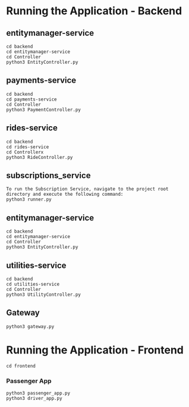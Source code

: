 # Running the Application - Backend

## entitymanager-service
    cd backend
    cd entitymanager-service
    cd Controller
    python3 EntityController.py

## payments-service
    cd backend
    cd payments-service
    cd Controller
    python3 PaymentController.py

## rides-service
    cd backend
    cd rides-service
    cd Controllerx
    python3 RideController.py

## subscriptions_service
    To run the Subscription Service, navigate to the project root directory and execute the following command:
    python3 runner.py

## entitymanager-service
    cd backend
    cd entitymanager-service
    cd Controller
    python3 EntityController.py
    
## utilities-service
    cd backend
    cd utilities-service
    cd Controller
    python3 UtilityController.py

##  Gateway
    python3 gateway.py

# Running the Application - Frontend
    cd frontend
    
### Passenger App
    python3 passenger_app.py
    python3 driver_app.py